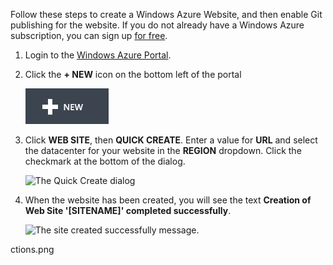 Follow these steps to create a Windows Azure Website, and then enable Git publishing for the website. If you do not already have a Windows Azure subscription, you can sign up [for free].

1. Login to the [Windows Azure Portal].

2. Click the **+ NEW** icon on the bottom left of the portal

    ![The Windows Azure Portal with the +NEW link highlighted.][portal-new-website]

3. Click **WEB SITE**, then **QUICK CREATE**. Enter a value for **URL** and select the datacenter for your website in the **REGION** dropdown. Click the checkmark at the bottom of the dialog.

    ![The Quick Create dialog][portal-quick-create]

4. When the website has been created, you will see the text **Creation of Web Site '[SITENAME]' completed successfully**. 

	![The site created successfully message.][portal-website-created]

[for free]: /en-us/pricing/free-trial/
[Windows Azure Portal]: http://manage.windowsazure.com
[portal-new-website]: ../../Shared/Media/plus-new.png
[portal-quick-create]: ../../Shared/Media/create-quick-website.png
[portal-website-created]: ../../Shared/Media/portal_website_created.png
ctions.png
